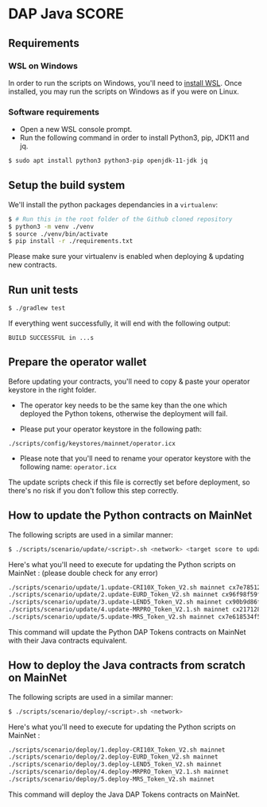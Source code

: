 # DAP Java SCORE 

## Requirements

### WSL on Windows

In order to run the scripts on Windows, you'll need to [install WSL](https://learn.microsoft.com/en-us/windows/wsl/install).
Once installed, you may run the scripts on Windows as if you were on Linux.

### Software requirements

- Open a new WSL console prompt.
- Run the following command in order to install Python3, pip, JDK11 and jq.

```bash
$ sudo apt install python3 python3-pip openjdk-11-jdk jq
```

## Setup the build system

We'll install the python packages dependancies in a `virtualenv`:

```bash
$ # Run this in the root folder of the Github cloned repository
$ python3 -m venv ./venv
$ source ./venv/bin/activate
$ pip install -r ./requirements.txt
```

Please make sure your virtualenv is enabled when deploying & updating new contracts.

## Run unit tests

```bash
$ ./gradlew test
```

If everything went successfully, it will end with the following output:

`BUILD SUCCESSFUL in ...s`

## Prepare the operator wallet

Before updating your contracts, you'll need to copy & paste your operator keystore in the right folder.

- The operator key needs to be the same key than the one which deployed the Python tokens, otherwise the deployment will fail.

- Please put your operator keystore in the following path:

`./scripts/config/keystores/mainnet/operator.icx`

- Please note that you'll need to rename your operator keystore with the following name: `operator.icx`

The update scripts check if this file is correctly set before deployment, so there's no risk if you don't follow this step correctly.

## How to update the Python contracts on MainNet

The following scripts are used in a similar manner:

```bash
$ ./scripts/scenario/update/<script>.sh <network> <target score to update>
```

Here's what you'll need to execute for updating the Python scripts on MainNet :
(please double check for any error)

```bash
./scripts/scenario/update/1.update-CRI10X_Token_V2.sh mainnet cx7e7851253fcde669a0b9d9cf55db5146d619ac7b
./scripts/scenario/update/2.update-EURD_Token_V2.sh mainnet cx96f98f59f1dc144709fd294d4b906c74f5d709b1
./scripts/scenario/update/3.update-LEND5_Token_V2.sh mainnet cx90b9d86f545329831e22a1df4b0618904d3a2d67
./scripts/scenario/update/4.update-MRPRO_Token_V2.1.sh mainnet cx21712833c4fb36764bf9f3f30f41b905f55b1441
./scripts/scenario/update/5.update-MRS_Token_V2.sh mainnet cx7e618534f5d96a25b15c50d1a70b74550fbc8a87
```

This command will update the Python DAP Tokens contracts on MainNet with their Java contracts equivalent.

## How to deploy the Java contracts from scratch on MainNet

The following scripts are used in a similar manner:

```bash
$ ./scripts/scenario/deploy/<script>.sh <network>
```

Here's what you'll need to execute for updating the Python scripts on MainNet :

```bash
./scripts/scenario/deploy/1.deploy-CRI10X_Token_V2.sh mainnet
./scripts/scenario/deploy/2.deploy-EURD_Token_V2.sh mainnet
./scripts/scenario/deploy/3.deploy-LEND5_Token_V2.sh mainnet
./scripts/scenario/deploy/4.deploy-MRPRO_Token_V2.1.sh mainnet
./scripts/scenario/deploy/5.deploy-MRS_Token_V2.sh mainnet
```

This command will deploy the Java DAP Tokens contracts on MainNet.